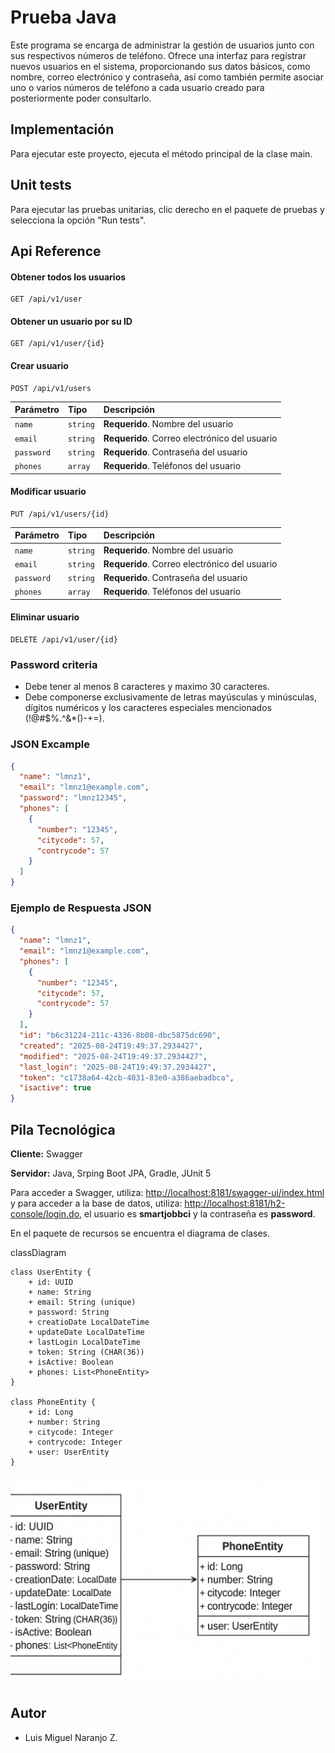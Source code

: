 # Prueba Java

Este programa se encarga de administrar la gestión de usuarios junto con sus respectivos números de teléfono. Ofrece una interfaz para registrar nuevos usuarios en el sistema, proporcionando sus datos básicos, como nombre, correo electrónico y contraseña, así como también permite asociar uno o varios números de teléfono a cada usuario creado para posteriormente poder consultarlo.

## Implementación

Para ejecutar este proyecto, ejecuta el método principal de la clase main.

## Unit tests

Para ejecutar las pruebas unitarias, clic derecho en el paquete de pruebas y selecciona la opción "Run tests".

## Api Reference

#### Obtener todos los usuarios

```http
GET /api/v1/user
```

#### Obtener un usuario por su ID

```http
GET /api/v1/user/{id}
```

#### Crear usuario

```http
POST /api/v1/users
```

| Parámetro | Tipo     | Descripción                       |
| :-------- | :------- | :-------------------------------- |
| `name`    | `string` | **Requerido**. Nombre del usuario |
| `email`   | `string` | **Requerido**. Correo electrónico del usuario |
| `password`| `string` | **Requerido**. Contraseña del usuario |
| `phones`  | `array`  | **Requerido**. Teléfonos del usuario |


#### Modificar usuario

```http
PUT /api/v1/users/{id}
```

| Parámetro | Tipo     | Descripción                       |
| :-------- | :------- | :-------------------------------- |
| `name`    | `string` | **Requerido**. Nombre del usuario |
| `email`   | `string` | **Requerido**. Correo electrónico del usuario |
| `password`| `string` | **Requerido**. Contraseña del usuario |
| `phones`  | `array`  | **Requerido**. Teléfonos del usuario |


#### Eliminar usuario

```http
DELETE /api/v1/user/{id}
```

### Password criteria

- Debe tener al menos 8 caracteres y maximo 30 caracteres.
- Debe componerse exclusivamente de letras mayúsculas y minúsculas, dígitos numéricos y los caracteres especiales mencionados (!@#$%.^&*()\-+=).


### JSON Excample

```json
{
  "name": "lmnz1",
  "email": "lmnz1@example.com",
  "password": "lmnz12345",
  "phones": [
    {
      "number": "12345",
      "citycode": 57,
      "contrycode": 57
    }
  ]
}
```

### Ejemplo de Respuesta JSON

```json
{
  "name": "lmnz1",
  "email": "lmnz1@example.com",
  "phones": [
    {
      "number": "12345",
      "citycode": 57,
      "contrycode": 57
    }
  ],
  "id": "b6c31224-211c-4336-8b08-dbc5875dc690",
  "created": "2025-08-24T19:49:37.2934427",
  "modified": "2025-08-24T19:49:37.2934427",
  "last_login": "2025-08-24T19:49:37.2934427",
  "token": "c1738a64-42cb-4031-83e0-a386aebadbca",
  "isactive": true
}
```

## Pila Tecnológica

**Cliente:** Swagger

**Servidor:** Java, Srping Boot JPA, Gradle, JUnit 5

Para acceder a Swagger, utiliza: [http://localhost:8181/swagger-ui/index.html](http://localhost:8081/swagger-ui/index.html) y
para acceder a la base de datos, utiliza: [http://localhost:8181/h2-console/login.do](http://localhost:8081/h2-console/login.jsp), el usuario es **smartjobbci** y la contraseña es **password**.

En el paquete de recursos se encuentra el diagrama de clases.

classDiagram

    class UserEntity {
        + id: UUID
        + name: String
        + email: String (unique)
        + password: String
        + creatioDate LocalDateTime
        + updateDate LocalDateTime
        + lastLogin LocalDateTime
        + token: String (CHAR(36))
        + isActive: Boolean
        + phones: List<PhoneEntity>
    }
    
    class PhoneEntity {
        + id: Long
        + number: String
        + citycode: Integer
        + contrycode: Integer
        + user: UserEntity
    }

![Diagrama de clases](/src/main/resources//diagrama_clases.png)


## Autor

- Luis Miguel Naranjo Z.
